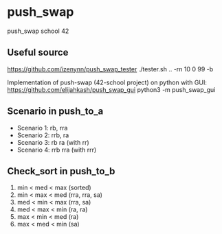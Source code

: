 # push_swap
push_swap school 42

## Useful source

https://github.com/izenynn/push_swap_tester
    ./tester.sh .. -rn 10 0 99 -b

Implementation of push-swap (42-school project) on python with GUI:
https://github.com/elijahkash/push_swap_gui
    python3 -m push_swap_gui

## Scenario in push_to_a

* Scenario 1: rb, rra
* Scenario 2: rrb, ra
* Scenario 3: rb ra (with rr)
* Scenario 4: rrb rra (with rrr)

## Check_sort in push_to_b
1. min < med < max (sorted)
2. min < max < med (rra, rra, sa)
3. med < min < max (rra, sa)
4. med < max < min (ra, ra)
5. max < min < med (ra)
6. max < med < min (sa)
